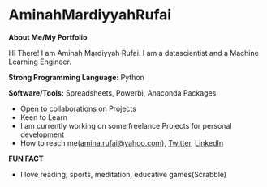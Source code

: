 # AminahMardiyyahRufai
**About Me/My Portfolio**

Hi There! I am Aminah Mardiyyah Rufai. I am a datascientist and a Machine Learning Engineer.

__Strong Programming Language:__ Python

__Software/Tools:__ Spreadsheets, Powerbi, Anaconda Packages

* Open to collaborations on Projects
* Keen to Learn
* I am currently working on some freelance Projects for personal development
* How to reach me(amina.rufai@yahoo.com), [Twitter](http://twitter.com/@diyyah92), [LinkedIn](http://linkedin.com/in/aminah-mardiyyah-rufa-i)

__FUN FACT__
* I love reading, sports, meditation, educative games(Scrabble)


